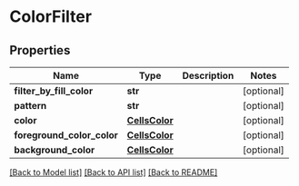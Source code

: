 # ColorFilter

## Properties
Name | Type | Description | Notes
------------ | ------------- | ------------- | -------------
**filter_by_fill_color** | **str** |  | [optional] 
**pattern** | **str** |  | [optional] 
**color** | [**CellsColor**](CellsColor.md) |  | [optional] 
**foreground_color_color** | [**CellsColor**](CellsColor.md) |  | [optional] 
**background_color** | [**CellsColor**](CellsColor.md) |  | [optional] 

[[Back to Model list]](../README.md#documentation-for-models) [[Back to API list]](../README.md#documentation-for-api-endpoints) [[Back to README]](../README.md)


